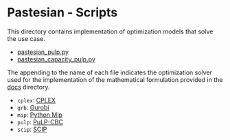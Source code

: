 # Pastesian - Scripts
This directory contains implementation of optimization models that solve 
the use case.

- [pastesian_pulp.py](pastesian_pulp.py)
- [pastesian_capacity_pulp.py](pastesian_capacity_pulp.py)

The appending to the name of each file indicates the optimization solver
used for the implementation of the mathematical formulation
provided in the [docs](../docs/README.md) directory.

- `cplex`: [CPLEX](https://www.ibm.com/analytics/cplex-optimizer)
- `grb`: [Gurobi](https://www.gurobi.com/)
- `mip`: [Python Mip](https://www.python-mip.com/)
- `pulp`: [PuLP-CBC](https://coin-or.github.io/pulp/)
- `scip`: [SCIP](https://www.scipopt.org/)